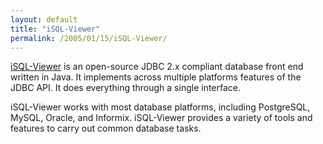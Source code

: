 ```yaml
---
layout: default
title: "iSQL-Viewer"
permalink: /2005/01/15/iSQL-Viewer/
---
```


<a href="http://www.isqlviewer.com/" target="_blank">iSQL-Viewer</a> is an open-source JDBC 2.x compliant database front end written in Java. It implements across multiple platforms features of the JDBC API. It does everything through a single interface.

iSQL-Viewer works with most database platforms, including PostgreSQL, MySQL, Oracle, and Informix. iSQL-Viewer provides a variety of tools and features to carry out common database tasks.